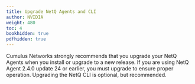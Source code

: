 ```yaml
---
title: Upgrade NetQ Agents and CLI
author: NVIDIA
weight: 480
toc: 4
bookhidden: true
pdfhidden: true
---
```

Cumulus Networks strongly recommends that you upgrade your NetQ Agents when you install or upgrade to a new release. If you are using NetQ Agent 2.4.0 update 24 or earlier, you must upgrade to ensure proper operation. Upgrading the NetQ CLI is optional, but recommended.
